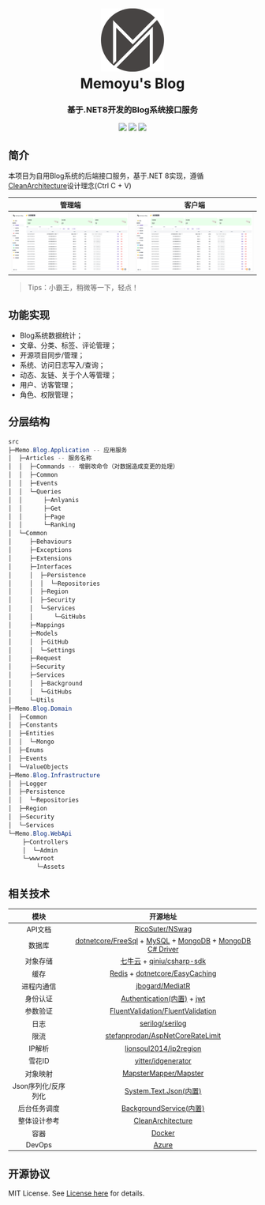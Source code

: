 <h1 align="center">
  <img src="https://raw.githubusercontent.com/Memoyu/Memoyu/main/logo.png" alt="memoyu" width="128" />
  <br>
  Memoyu's Blog
  <br>
</h1>
<div align="center">
 <h3>基于.NET8开发的Blog系统接口服务</h3>
 <a href="https://dotnet.microsoft.com/zh-cn/download"><img src="https://img.shields.io/badge/.net8.0.0-3963bc.svg"/></a>
 <a href="LICENSE"><img src="https://img.shields.io/badge/license-MIT-3963bc.svg"/></a>
  <a href="https://github.com/Memoyu"><img src="https://img.shields.io/badge/developer-memoyu-blue"/></a>
</div>

## 简介
本项目为自用Blog系统的后端接口服务，基于.NET 8实现，遵循[CleanArchitecture](https://github.com/amantinband/clean-architecture)设计理念(Ctrl C + V)

| 管理端                           | 客户端                            |
| -------------------------------- | --------------------------------- |
| [![预览](https://raw.githubusercontent.com/Memoyu/Memo.Blog.Admin/main/docs/images/article-list.png)](http://blog.admin.memoyu.com/) | [![预览](https://raw.githubusercontent.com/Memoyu/Memo.Blog.Admin/main/docs/images/article-list.png)](http://blog.memoyu.com/) |
> Tips：小霸王，稍微等一下，轻点！

## 功能实现

- Blog系统数据统计；
- 文章、分类、标签、评论管理；
- 开源项目同步/管理；
- 系统、访问日志写入/查询；
- 动态、友链、关于个人等管理；
- 用户、访客管理；
- 角色、权限管理；

## 分层结构
```powershell
src
├─Memo.Blog.Application -- 应用服务
│  ├─Articles -- 服务名称
│  │  ├─Commands -- 增删改命令（对数据造成变更的处理）
│  │  ├─Common 
│  │  ├─Events
│  │  └─Queries
│  │      ├─Anlyanis
│  │      ├─Get
│  │      ├─Page
│  │      └─Ranking
│  └─Common
│     ├─Behaviours
│     ├─Exceptions
│     ├─Extensions
│     ├─Interfaces
│     │  ├─Persistence
│     │  │  └─Repositories
│     │  ├─Region
│     │  ├─Security
│     │  └─Services
│     │      └─GitHubs
│     ├─Mappings
│     ├─Models
│     │  ├─GitHub
│     │  └─Settings
│     ├─Request
│     ├─Security
│     ├─Services
│     │  ├─Background
│     │  └─GitHubs
│     └─Utils
├─Memo.Blog.Domain
│  ├─Common
│  ├─Constants
│  ├─Entities
│  │  └─Mongo
│  ├─Enums
│  ├─Events
│  └─ValueObjects
├─Memo.Blog.Infrastructure
│  ├─Logger
│  ├─Persistence
│  │  └─Repositories
│  ├─Region
│  ├─Security
│  └─Services
└─Memo.Blog.WebApi
    ├─Controllers
    │  └─Admin
    └─wwwroot
        └─Assets
```





## 相关技术
|                模块                 |                           开源地址                           |
| :---------------------------------: | :----------------------------------------------------------: |
|API文档|    [RicoSuter/NSwag](https://github.com/RicoSuter/NSwag)     |
|数据库| [dotnetcore/FreeSql](https://github.com/dotnetcore/FreeSql) + [MySQL](https://www.mysql.com/cn/) + [MongoDB](https://www.mongodb.com/) + [MongoDB C# Driver](https://www.mongodb.com/docs/drivers/csharp/current/) |
|对象存储|[七牛云](https://www.qiniu.com/) + [qiniu/csharp-sdk](https://github.com/qiniu/csharp-sdk)|
|缓存| [Redis](https://redis.io/) + [dotnetcore/EasyCaching](https://github.com/dotnetcore/EasyCaching) |
| 进程内通信 |[jbogard/MediatR](https://github.com/jbogard/MediatR)|
| 身份认证 |[Authentication(内置)](https://learn.microsoft.com/zh-cn/aspnet/core/security/authentication/?view=aspnetcore-8.0) + [jwt](https://jwt.io/)|
|参数验证|[FluentValidation/FluentValidation](https://github.com/FluentValidation/FluentValidation)     |
|日志|[serilog/serilog](https://github.com/serilog/serilog)     |
|限流| [stefanprodan/AspNetCoreRateLimit](https://github.com/stefanprodan/AspNetCoreRateLimit) |
|IP解析|[lionsoul2014/ip2region](https://github.com/lionsoul2014/ip2region/)|
|雪花ID|[yitter/idgenerator](https://github.com/yitter/idgenerator)|
|对象映射| [MapsterMapper/Mapster](https://github.com/MapsterMapper/Mapster) |
| Json序列化/反序列化 | [System.Text.Json(内置)](https://learn.microsoft.com/zh-cn/dotnet/api/system.text.json) |
|后台任务调度| [BackgroundService(内置)](https://learn.microsoft.com/zh-cn/dotnet/architecture/microservices/multi-container-microservice-net-applications/background-tasks-with-ihostedservice) |
|整体设计参考| [CleanArchitecture](https://github.com/amantinband/clean-architecture) |
|容器| [Docker](https://www.docker.com/) |
|DevOps|[Azure](https://dev.azure.com/)|

## 开源协议

MIT License. See [License here](./LICENSE) for details.